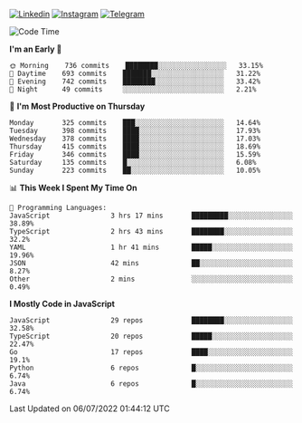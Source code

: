 [![Linkedin](https://img.shields.io/badge/-Archie-blue?style=flat-square&labelColor=gray&logo=Linkedin&logoColor=white&link=https://www.linkedin.com/in/archisdi)](https://www.linkedin.com/in/archisdi)
[![Instagram](https://img.shields.io/badge/-@archisdi-orange?style=flat-square&labelColor=gray&logo=Instagram&logoColor=white&link=https://www.instagram.com/archisdi)](https://www.instagram.com/archisdi)
[![Telegram](https://img.shields.io/badge/-aai-informational?style=flat-square&labelColor=gray&logo=telegram&logoColor=white&link=https://t.me/archisdi)](https://t.me/archisdi)

<!--START_SECTION:waka-->
![Code Time](http://img.shields.io/badge/Code%20Time-0%20secs-blue)

**I'm an Early 🐤** 

```text
🌞 Morning    736 commits    ████████░░░░░░░░░░░░░░░░░   33.15% 
🌆 Daytime    693 commits    ███████░░░░░░░░░░░░░░░░░░   31.22% 
🌃 Evening    742 commits    ████████░░░░░░░░░░░░░░░░░   33.42% 
🌙 Night      49 commits     ░░░░░░░░░░░░░░░░░░░░░░░░░   2.21%

```
📅 **I'm Most Productive on Thursday** 

```text
Monday       325 commits    ███░░░░░░░░░░░░░░░░░░░░░░   14.64% 
Tuesday      398 commits    ████░░░░░░░░░░░░░░░░░░░░░   17.93% 
Wednesday    378 commits    ████░░░░░░░░░░░░░░░░░░░░░   17.03% 
Thursday     415 commits    ████░░░░░░░░░░░░░░░░░░░░░   18.69% 
Friday       346 commits    ████░░░░░░░░░░░░░░░░░░░░░   15.59% 
Saturday     135 commits    █░░░░░░░░░░░░░░░░░░░░░░░░   6.08% 
Sunday       223 commits    ██░░░░░░░░░░░░░░░░░░░░░░░   10.05%

```


📊 **This Week I Spent My Time On** 

```text
💬 Programming Languages: 
JavaScript               3 hrs 17 mins       █████████░░░░░░░░░░░░░░░░   38.89% 
TypeScript               2 hrs 43 mins       ████████░░░░░░░░░░░░░░░░░   32.2% 
YAML                     1 hr 41 mins        █████░░░░░░░░░░░░░░░░░░░░   19.96% 
JSON                     42 mins             ██░░░░░░░░░░░░░░░░░░░░░░░   8.27% 
Other                    2 mins              ░░░░░░░░░░░░░░░░░░░░░░░░░   0.49%

```

**I Mostly Code in JavaScript** 

```text
JavaScript               29 repos            ████████░░░░░░░░░░░░░░░░░   32.58% 
TypeScript               20 repos            █████░░░░░░░░░░░░░░░░░░░░   22.47% 
Go                       17 repos            ████░░░░░░░░░░░░░░░░░░░░░   19.1% 
Python                   6 repos             █░░░░░░░░░░░░░░░░░░░░░░░░   6.74% 
Java                     6 repos             █░░░░░░░░░░░░░░░░░░░░░░░░   6.74%

```



 Last Updated on 06/07/2022 01:44:12 UTC
<!--END_SECTION:waka-->